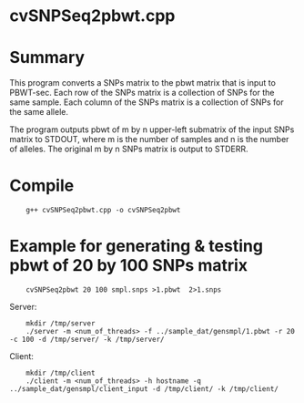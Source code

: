 # **cvSNPSeq2pbwt.cpp**

# Summary
This program converts a SNPs matrix to the pbwt matrix that is input to PBWT-sec.
Each row of the SNPs matrix is a collection of SNPs for the same sample.
Each column of the SNPs matrix is a collection of SNPs for the same allele.

The program outputs pbwt of m by n upper-left submatrix of the input SNPs matrix to STDOUT, where m is the number of samples and n is the number of alleles.
The original m by n SNPs matrix is output to STDERR.

# Compile
		g++ cvSNPSeq2pbwt.cpp -o cvSNPSeq2pbwt

# Example for generating & testing pbwt of 20 by 100 SNPs matrix
		cvSNPSeq2pbwt 20 100 smpl.snps >1.pbwt  2>1.snps

Server:
		
		mkdir /tmp/server
		./server -m <num_of_threads> -f ../sample_dat/gensmpl/1.pbwt -r 20 -c 100 -d /tmp/server/ -k /tmp/server/

Client:

		mkdir /tmp/client
		./client -m <num_of_threads> -h hostname -q ../sample_dat/gensmpl/client_input -d /tmp/client/ -k /tmp/client/
